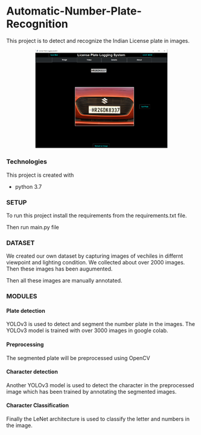 # Automatic-Number-Plate-Recognition

This project is to detect and recognize the Indian License plate in images.

<p align="center">
  <img src="results/results.jpg" width="350" title="Result">
</p>

### Technologies
This project is created with 
* python 3.7


### SETUP
To run this project install the requirements from the requirements.txt file.

Then run main.py file


### DATASET
We created our own dataset by capturing images of vechiles in differnt viewpoint and lighting condition. We collected about over 2000 images.
Then these images has been augumented.

Then all these images are manually annotated.


### MODULES
#### Plate detection
YOLOv3 is used to detect and segment the number plate in the images. The YOLOv3 model is trained with over 3000 images in google colab.

#### Preprocessing
The segmented plate will be preprocessed using OpenCV

#### Character detection
Another YOLOv3 model is used to detect the character in the preprocessed image which has been trained by annotating the segmented images.

#### Character Classification
Finally the LeNet architecture is used to classify the letter and numbers in the image.

